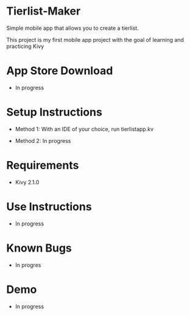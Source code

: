 # Tierlist-Maker
Simple mobile app that allows you to create a tierlist.

This project is my first mobile app project with the goal of learning and practicing Kivy

# App Store Download
- In progress

# Setup Instructions
- Method 1: With an IDE of your choice, run tierlistapp.kv

- Method 2: In progress

# Requirements
- Kivy 2.1.0

# Use Instructions
- In progress

# Known Bugs
- In progres

# Demo
- In progress